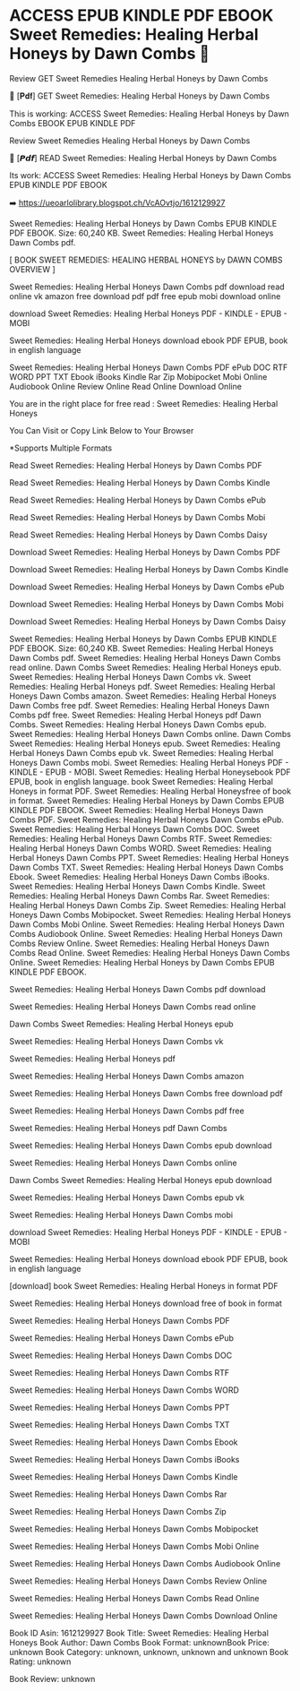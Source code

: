 # ACCESS EPUB KINDLE PDF EBOOK Sweet Remedies: Healing Herbal Honeys by  Dawn Combs 📍
Review GET Sweet Remedies Healing Herbal Honeys by Dawn Combs

📙 [𝐏𝐝𝐟] GET Sweet Remedies: Healing Herbal Honeys by Dawn Combs

This is working: ACCESS Sweet Remedies: Healing Herbal Honeys by Dawn Combs EBOOK EPUB KINDLE PDF


Review Sweet Remedies Healing Herbal Honeys by Dawn Combs

📍 [𝙋𝙙𝙛] READ Sweet Remedies: Healing Herbal Honeys by Dawn Combs

Its work: ACCESS Sweet Remedies: Healing Herbal Honeys by Dawn Combs EPUB KINDLE PDF EBOOK



➡️ https://ueoarlolibrary.blogspot.ch/VcAOvtjo/1612129927



Sweet Remedies: Healing Herbal Honeys by Dawn Combs EPUB KINDLE PDF EBOOK. Size: 60,240 KB. Sweet Remedies: Healing Herbal Honeys Dawn Combs pdf.

[ BOOK SWEET REMEDIES: HEALING HERBAL HONEYS by DAWN COMBS OVERVIEW ]

Sweet Remedies: Healing Herbal Honeys Dawn Combs pdf download read online vk amazon free download pdf pdf free epub mobi download online

download Sweet Remedies: Healing Herbal Honeys PDF - KINDLE - EPUB - MOBI

Sweet Remedies: Healing Herbal Honeys download ebook PDF EPUB, book in english language

Sweet Remedies: Healing Herbal Honeys Dawn Combs PDF ePub DOC RTF WORD PPT TXT Ebook iBooks Kindle Rar Zip Mobipocket Mobi Online Audiobook Online Review Online Read Online Download Online

You are in the right place for free read : Sweet Remedies: Healing Herbal Honeys

You Can Visit or Copy Link Below to Your Browser

*Supports Multiple Formats

Read Sweet Remedies: Healing Herbal Honeys by Dawn Combs PDF

Read Sweet Remedies: Healing Herbal Honeys by Dawn Combs Kindle

Read Sweet Remedies: Healing Herbal Honeys by Dawn Combs ePub

Read Sweet Remedies: Healing Herbal Honeys by Dawn Combs Mobi

Read Sweet Remedies: Healing Herbal Honeys by Dawn Combs Daisy

Download Sweet Remedies: Healing Herbal Honeys by Dawn Combs PDF

Download Sweet Remedies: Healing Herbal Honeys by Dawn Combs Kindle

Download Sweet Remedies: Healing Herbal Honeys by Dawn Combs ePub

Download Sweet Remedies: Healing Herbal Honeys by Dawn Combs Mobi

Download Sweet Remedies: Healing Herbal Honeys by Dawn Combs Daisy

Sweet Remedies: Healing Herbal Honeys by Dawn Combs EPUB KINDLE PDF EBOOK. Size: 60,240 KB. Sweet Remedies: Healing Herbal Honeys Dawn Combs pdf. Sweet Remedies: Healing Herbal Honeys Dawn Combs read online. Dawn Combs Sweet Remedies: Healing Herbal Honeys epub. Sweet Remedies: Healing Herbal Honeys Dawn Combs vk. Sweet Remedies: Healing Herbal Honeys pdf. Sweet Remedies: Healing Herbal Honeys Dawn Combs amazon. Sweet Remedies: Healing Herbal Honeys Dawn Combs free pdf. Sweet Remedies: Healing Herbal Honeys Dawn Combs pdf free. Sweet Remedies: Healing Herbal Honeys pdf Dawn Combs. Sweet Remedies: Healing Herbal Honeys Dawn Combs epub. Sweet Remedies: Healing Herbal Honeys Dawn Combs online. Dawn Combs Sweet Remedies: Healing Herbal Honeys epub. Sweet Remedies: Healing Herbal Honeys Dawn Combs epub vk. Sweet Remedies: Healing Herbal Honeys Dawn Combs mobi. Sweet Remedies: Healing Herbal Honeys PDF - KINDLE - EPUB - MOBI. Sweet Remedies: Healing Herbal Honeysebook PDF EPUB, book in english language. book Sweet Remedies: Healing Herbal Honeys in format PDF. Sweet Remedies: Healing Herbal Honeysfree of book in format. Sweet Remedies: Healing Herbal Honeys by Dawn Combs EPUB KINDLE PDF EBOOK. Sweet Remedies: Healing Herbal Honeys Dawn Combs PDF. Sweet Remedies: Healing Herbal Honeys Dawn Combs ePub. Sweet Remedies: Healing Herbal Honeys Dawn Combs DOC. Sweet Remedies: Healing Herbal Honeys Dawn Combs RTF. Sweet Remedies: Healing Herbal Honeys Dawn Combs WORD. Sweet Remedies: Healing Herbal Honeys Dawn Combs PPT. Sweet Remedies: Healing Herbal Honeys Dawn Combs TXT. Sweet Remedies: Healing Herbal Honeys Dawn Combs Ebook. Sweet Remedies: Healing Herbal Honeys Dawn Combs iBooks. Sweet Remedies: Healing Herbal Honeys Dawn Combs Kindle. Sweet Remedies: Healing Herbal Honeys Dawn Combs Rar. Sweet Remedies: Healing Herbal Honeys Dawn Combs Zip. Sweet Remedies: Healing Herbal Honeys Dawn Combs Mobipocket. Sweet Remedies: Healing Herbal Honeys Dawn Combs Mobi Online. Sweet Remedies: Healing Herbal Honeys Dawn Combs Audiobook Online. Sweet Remedies: Healing Herbal Honeys Dawn Combs Review Online. Sweet Remedies: Healing Herbal Honeys Dawn Combs Read Online. Sweet Remedies: Healing Herbal Honeys Dawn Combs Online. Sweet Remedies: Healing Herbal Honeys by Dawn Combs EPUB KINDLE PDF EBOOK.

Sweet Remedies: Healing Herbal Honeys Dawn Combs pdf download

Sweet Remedies: Healing Herbal Honeys Dawn Combs read online

Dawn Combs Sweet Remedies: Healing Herbal Honeys epub

Sweet Remedies: Healing Herbal Honeys Dawn Combs vk

Sweet Remedies: Healing Herbal Honeys pdf

Sweet Remedies: Healing Herbal Honeys Dawn Combs amazon

Sweet Remedies: Healing Herbal Honeys Dawn Combs free download pdf

Sweet Remedies: Healing Herbal Honeys Dawn Combs pdf free

Sweet Remedies: Healing Herbal Honeys pdf Dawn Combs

Sweet Remedies: Healing Herbal Honeys Dawn Combs epub download

Sweet Remedies: Healing Herbal Honeys Dawn Combs online

Dawn Combs Sweet Remedies: Healing Herbal Honeys epub download

Sweet Remedies: Healing Herbal Honeys Dawn Combs epub vk

Sweet Remedies: Healing Herbal Honeys Dawn Combs mobi

download Sweet Remedies: Healing Herbal Honeys PDF - KINDLE - EPUB - MOBI

Sweet Remedies: Healing Herbal Honeys download ebook PDF EPUB, book in english language

[download] book Sweet Remedies: Healing Herbal Honeys in format PDF

Sweet Remedies: Healing Herbal Honeys download free of book in format

Sweet Remedies: Healing Herbal Honeys Dawn Combs PDF

Sweet Remedies: Healing Herbal Honeys Dawn Combs ePub

Sweet Remedies: Healing Herbal Honeys Dawn Combs DOC

Sweet Remedies: Healing Herbal Honeys Dawn Combs RTF

Sweet Remedies: Healing Herbal Honeys Dawn Combs WORD

Sweet Remedies: Healing Herbal Honeys Dawn Combs PPT

Sweet Remedies: Healing Herbal Honeys Dawn Combs TXT

Sweet Remedies: Healing Herbal Honeys Dawn Combs Ebook

Sweet Remedies: Healing Herbal Honeys Dawn Combs iBooks

Sweet Remedies: Healing Herbal Honeys Dawn Combs Kindle

Sweet Remedies: Healing Herbal Honeys Dawn Combs Rar

Sweet Remedies: Healing Herbal Honeys Dawn Combs Zip

Sweet Remedies: Healing Herbal Honeys Dawn Combs Mobipocket

Sweet Remedies: Healing Herbal Honeys Dawn Combs Mobi Online

Sweet Remedies: Healing Herbal Honeys Dawn Combs Audiobook Online

Sweet Remedies: Healing Herbal Honeys Dawn Combs Review Online

Sweet Remedies: Healing Herbal Honeys Dawn Combs Read Online

Sweet Remedies: Healing Herbal Honeys Dawn Combs Download Online

Book ID Asin: 1612129927
Book Title: Sweet Remedies: Healing Herbal Honeys
Book Author: Dawn Combs
Book Format: unknownBook Price: unknown
Book Category: unknown, unknown, unknown and unknown
Book Rating: unknown

Book Review: unknown
